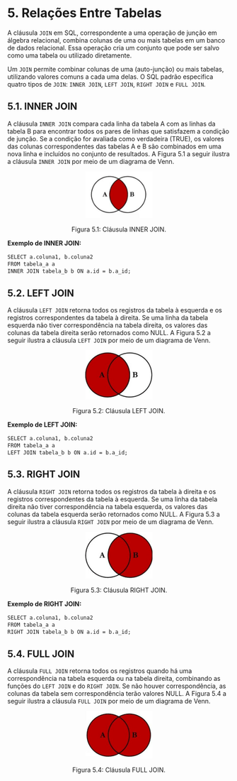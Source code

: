 # 5. Relações Entre Tabelas

A cláusula `JOIN` em SQL, correspondente a uma operação de junção em álgebra relacional, combina colunas de uma ou mais tabelas em um banco de dados relacional. Essa operação cria um conjunto que pode ser salvo como uma tabela ou utilizado diretamente.

Um `JOIN` permite combinar colunas de uma (auto-junção) ou mais tabelas, utilizando valores comuns a cada uma delas. O SQL padrão especifica quatro tipos de `JOIN`: `INNER JOIN`, `LEFT JOIN`, `RIGHT JOIN` e `FULL JOIN`.

## 5.1. INNER JOIN

A cláusula `INNER JOIN` compara cada linha da tabela A com as linhas da tabela B para encontrar todos os pares de linhas que satisfazem a condição de junção. Se a condição for avaliada como verdadeira (TRUE), os valores das colunas correspondentes das tabelas A e B são combinados em uma nova linha e incluídos no conjunto de resultados. A Figura 5.1 a seguir ilustra a cláusula `INNER JOIN` por meio de um diagrama de Venn.

<div align="center">
    <img src="../imgs/inner_join.png" width="30%" style="max-height: 50vh;"/>
    <p>Figura 5.1: Cláusula INNER JOIN.</p>
</div>

**Exemplo de INNER JOIN:**

```
SELECT a.coluna1, b.coluna2
FROM tabela_a a
INNER JOIN tabela_b b ON a.id = b.a_id;
```

## 5.2. LEFT JOIN

A cláusula `LEFT JOIN` retorna todos os registros da tabela à esquerda e os registros correspondentes da tabela à direita. Se uma linha da tabela esquerda não tiver correspondência na tabela direita, os valores das colunas da tabela direita serão retornados como NULL. A Figura 5.2 a seguir ilustra a cláusula `LEFT JOIN` por meio de um diagrama de Venn.

<div align="center">
    <img src="../imgs/left_join.png" width="30%" style="max-height: 50vh;"/>
    <p>Figura 5.2: Cláusula LEFT JOIN.</p>
</div>

**Exemplo de LEFT JOIN:**

```
SELECT a.coluna1, b.coluna2
FROM tabela_a a
LEFT JOIN tabela_b b ON a.id = b.a_id;
```

## 5.3. RIGHT JOIN

A cláusula `RIGHT JOIN` retorna todos os registros da tabela à direita e os registros correspondentes da tabela à esquerda. Se uma linha da tabela direita não tiver correspondência na tabela esquerda, os valores das colunas da tabela esquerda serão retornados como NULL. A Figura 5.3 a seguir ilustra a cláusula `RIGHT JOIN` por meio de um diagrama de Venn.

<div align="center">
    <img src="../imgs/right_join.png" width="30%" style="max-height: 50vh;"/>
    <p>Figura 5.3: Cláusula RIGHT JOIN.</p>
</div>

**Exemplo de RIGHT JOIN:**

```
SELECT a.coluna1, b.coluna2
FROM tabela_a a
RIGHT JOIN tabela_b b ON a.id = b.a_id;
```

## 5.4. FULL JOIN

A cláusula `FULL JOIN` retorna todos os registros quando há uma correspondência na tabela esquerda ou na tabela direita, combinando as funções do `LEFT JOIN` e do `RIGHT JOIN`. Se não houver correspondência, as colunas da tabela sem correspondência terão valores NULL. A Figura 5.4 a seguir ilustra a cláusula `FULL JOIN` por meio de um diagrama de Venn.

<div align="center">
    <img src="../imgs/full_join.png" width="30%" style="max-height: 50vh;"/>
    <p>Figura 5.4: Cláusula FULL JOIN.</p>
</div>